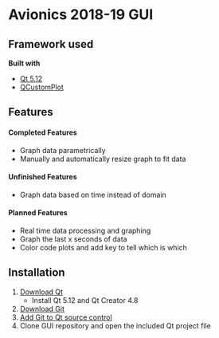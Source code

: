 # Avionics 2018-19 GUI

## Framework used
<b>Built with</b>
- [Qt 5.12](https://www.qt.io/)
- [QCustomPlot](https://www.qcustomplot.com/)

## Features
#### Completed Features
- Graph data parametrically
- Manually and automatically resize graph to fit data
#### Unfinished Features
- Graph data based on time instead of domain
#### Planned Features
- Real time data processing and graphing
- Graph the last x seconds of data
- Color code plots and add key to tell which is which

## Installation
1. [Download Qt](https://www.qt.io/download-qt-installer?hsCtaTracking=9f6a2170-a938-42df-a8e2-a9f0b1d6cdce%7C6cb0de4f-9bb5-4778-ab02-bfb62735f3e5)
   - Install Qt 5.12 and Qt Creator 4.8
2. [Download Git](https://git-scm.com/downloads)
3. [Add Git to Qt source control](https://cpb-us-w2.wpmucdn.com/u.osu.edu/dist/7/11881/files/2018/02/QtCreatorGitTutorial-2ahr2m0.pdf)
4. Clone GUI repository and open the included Qt project file
